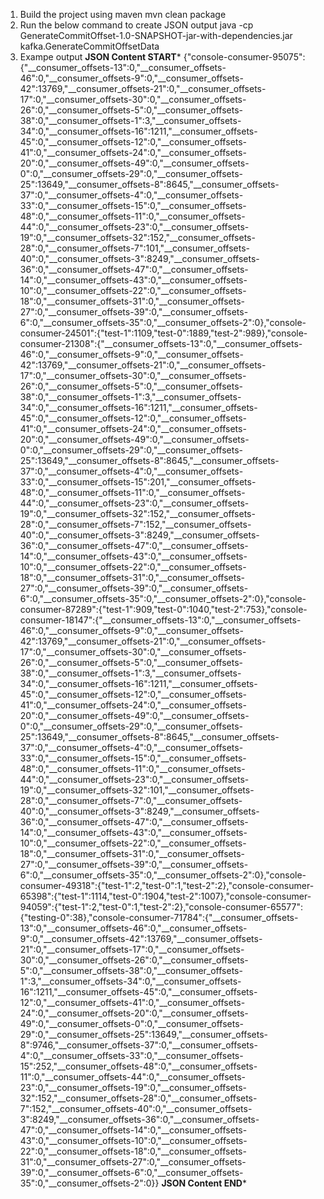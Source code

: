 1) Build the project using maven
mvn clean package
2) Run the below command to create JSON output
java -cp GenerateCommitOffset-1.0-SNAPSHOT-jar-with-dependencies.jar kafka.GenerateCommitOffsetData <path of the kafka-data-dir>
3) Exampe output
****JSON Content START*****
{"console-consumer-95075":{"__consumer_offsets-13":0,"__consumer_offsets-46":0,"__consumer_offsets-9":0,"__consumer_offsets-42":13769,"__consumer_offsets-21":0,"__consumer_offsets-17":0,"__consumer_offsets-30":0,"__consumer_offsets-26":0,"__consumer_offsets-5":0,"__consumer_offsets-38":0,"__consumer_offsets-1":3,"__consumer_offsets-34":0,"__consumer_offsets-16":1211,"__consumer_offsets-45":0,"__consumer_offsets-12":0,"__consumer_offsets-41":0,"__consumer_offsets-24":0,"__consumer_offsets-20":0,"__consumer_offsets-49":0,"__consumer_offsets-0":0,"__consumer_offsets-29":0,"__consumer_offsets-25":13649,"__consumer_offsets-8":8645,"__consumer_offsets-37":0,"__consumer_offsets-4":0,"__consumer_offsets-33":0,"__consumer_offsets-15":0,"__consumer_offsets-48":0,"__consumer_offsets-11":0,"__consumer_offsets-44":0,"__consumer_offsets-23":0,"__consumer_offsets-19":0,"__consumer_offsets-32":152,"__consumer_offsets-28":0,"__consumer_offsets-7":101,"__consumer_offsets-40":0,"__consumer_offsets-3":8249,"__consumer_offsets-36":0,"__consumer_offsets-47":0,"__consumer_offsets-14":0,"__consumer_offsets-43":0,"__consumer_offsets-10":0,"__consumer_offsets-22":0,"__consumer_offsets-18":0,"__consumer_offsets-31":0,"__consumer_offsets-27":0,"__consumer_offsets-39":0,"__consumer_offsets-6":0,"__consumer_offsets-35":0,"__consumer_offsets-2":0},"console-consumer-24501":{"test-1":1109,"test-0":1889,"test-2":989},"console-consumer-21308":{"__consumer_offsets-13":0,"__consumer_offsets-46":0,"__consumer_offsets-9":0,"__consumer_offsets-42":13769,"__consumer_offsets-21":0,"__consumer_offsets-17":0,"__consumer_offsets-30":0,"__consumer_offsets-26":0,"__consumer_offsets-5":0,"__consumer_offsets-38":0,"__consumer_offsets-1":3,"__consumer_offsets-34":0,"__consumer_offsets-16":1211,"__consumer_offsets-45":0,"__consumer_offsets-12":0,"__consumer_offsets-41":0,"__consumer_offsets-24":0,"__consumer_offsets-20":0,"__consumer_offsets-49":0,"__consumer_offsets-0":0,"__consumer_offsets-29":0,"__consumer_offsets-25":13649,"__consumer_offsets-8":8645,"__consumer_offsets-37":0,"__consumer_offsets-4":0,"__consumer_offsets-33":0,"__consumer_offsets-15":201,"__consumer_offsets-48":0,"__consumer_offsets-11":0,"__consumer_offsets-44":0,"__consumer_offsets-23":0,"__consumer_offsets-19":0,"__consumer_offsets-32":152,"__consumer_offsets-28":0,"__consumer_offsets-7":152,"__consumer_offsets-40":0,"__consumer_offsets-3":8249,"__consumer_offsets-36":0,"__consumer_offsets-47":0,"__consumer_offsets-14":0,"__consumer_offsets-43":0,"__consumer_offsets-10":0,"__consumer_offsets-22":0,"__consumer_offsets-18":0,"__consumer_offsets-31":0,"__consumer_offsets-27":0,"__consumer_offsets-39":0,"__consumer_offsets-6":0,"__consumer_offsets-35":0,"__consumer_offsets-2":0},"console-consumer-87289":{"test-1":909,"test-0":1040,"test-2":753},"console-consumer-18147":{"__consumer_offsets-13":0,"__consumer_offsets-46":0,"__consumer_offsets-9":0,"__consumer_offsets-42":13769,"__consumer_offsets-21":0,"__consumer_offsets-17":0,"__consumer_offsets-30":0,"__consumer_offsets-26":0,"__consumer_offsets-5":0,"__consumer_offsets-38":0,"__consumer_offsets-1":3,"__consumer_offsets-34":0,"__consumer_offsets-16":1211,"__consumer_offsets-45":0,"__consumer_offsets-12":0,"__consumer_offsets-41":0,"__consumer_offsets-24":0,"__consumer_offsets-20":0,"__consumer_offsets-49":0,"__consumer_offsets-0":0,"__consumer_offsets-29":0,"__consumer_offsets-25":13649,"__consumer_offsets-8":8645,"__consumer_offsets-37":0,"__consumer_offsets-4":0,"__consumer_offsets-33":0,"__consumer_offsets-15":0,"__consumer_offsets-48":0,"__consumer_offsets-11":0,"__consumer_offsets-44":0,"__consumer_offsets-23":0,"__consumer_offsets-19":0,"__consumer_offsets-32":101,"__consumer_offsets-28":0,"__consumer_offsets-7":0,"__consumer_offsets-40":0,"__consumer_offsets-3":8249,"__consumer_offsets-36":0,"__consumer_offsets-47":0,"__consumer_offsets-14":0,"__consumer_offsets-43":0,"__consumer_offsets-10":0,"__consumer_offsets-22":0,"__consumer_offsets-18":0,"__consumer_offsets-31":0,"__consumer_offsets-27":0,"__consumer_offsets-39":0,"__consumer_offsets-6":0,"__consumer_offsets-35":0,"__consumer_offsets-2":0},"console-consumer-49318":{"test-1":2,"test-0":1,"test-2":2},"console-consumer-65398":{"test-1":1114,"test-0":1904,"test-2":1007},"console-consumer-94059":{"test-1":2,"test-0":1,"test-2":2},"console-consumer-65577":{"testing-0":38},"console-consumer-71784":{"__consumer_offsets-13":0,"__consumer_offsets-46":0,"__consumer_offsets-9":0,"__consumer_offsets-42":13769,"__consumer_offsets-21":0,"__consumer_offsets-17":0,"__consumer_offsets-30":0,"__consumer_offsets-26":0,"__consumer_offsets-5":0,"__consumer_offsets-38":0,"__consumer_offsets-1":3,"__consumer_offsets-34":0,"__consumer_offsets-16":1211,"__consumer_offsets-45":0,"__consumer_offsets-12":0,"__consumer_offsets-41":0,"__consumer_offsets-24":0,"__consumer_offsets-20":0,"__consumer_offsets-49":0,"__consumer_offsets-0":0,"__consumer_offsets-29":0,"__consumer_offsets-25":13649,"__consumer_offsets-8":9746,"__consumer_offsets-37":0,"__consumer_offsets-4":0,"__consumer_offsets-33":0,"__consumer_offsets-15":252,"__consumer_offsets-48":0,"__consumer_offsets-11":0,"__consumer_offsets-44":0,"__consumer_offsets-23":0,"__consumer_offsets-19":0,"__consumer_offsets-32":152,"__consumer_offsets-28":0,"__consumer_offsets-7":152,"__consumer_offsets-40":0,"__consumer_offsets-3":8249,"__consumer_offsets-36":0,"__consumer_offsets-47":0,"__consumer_offsets-14":0,"__consumer_offsets-43":0,"__consumer_offsets-10":0,"__consumer_offsets-22":0,"__consumer_offsets-18":0,"__consumer_offsets-31":0,"__consumer_offsets-27":0,"__consumer_offsets-39":0,"__consumer_offsets-6":0,"__consumer_offsets-35":0,"__consumer_offsets-2":0}}
****JSON Content END*****
